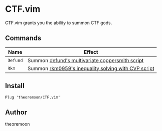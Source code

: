 # CTF.vim

CTF.vim grants you the ability to summon CTF gods.

## Commands

| Name | Effect |
| ---- | ------ |
| `Defund` | Summon [defund's multivariate coppersmith script](https://github.com/defund/coppersmith) |
| `Rkm` | Summon [rkm0959's inequality solving with CVP script](https://github.com/rkm0959/Inequality_Solving_with_CVP) |

## Install

```vim
Plug 'theoremoon/CTF.vim'
```

## Author

theoremoon

